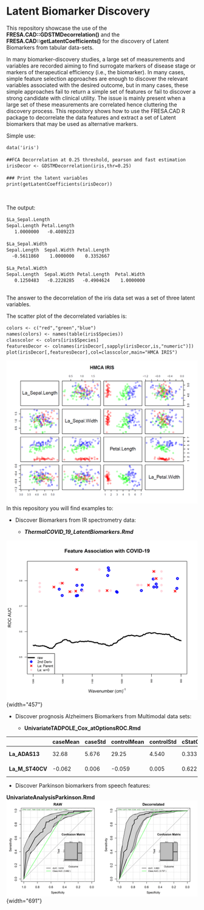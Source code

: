 # Latent Biomarker Discovery

This repository showcase the use of the **FRESA.CAD::GDSTMDecorrelation()** and the **FRESA.CAD::getLatentCoefficients()** for the discovery of Latent Biomarkers from tabular data-sets.

In many biomarker-discovery studies, a large set of measurements and variables are recorded aiming to find surrogate markers of disease stage or markers of therapeutical efficiency (i.e., the biomarker). In many cases, simple feature selection approaches are enough to discover the relevant variables associated with the desired outcome, but in many cases, these simple approaches fail to return a simple set of features or fail to discover a strong candidate with clinical utility. The issue is mainly present when a large set of these measurements are correlated hence cluttering the discovery process. This repository shows how to use the FRESA.CAD R package to decorrelate the data features and extract a set of Latent biomarkers that may be used as alternative markers.

Simple use:

```{r}
data('iris')

##FCA Decorrelation at 0.25 threshold, pearson and fast estimation 
irisDecor <- GDSTMDecorrelation(iris,thr=0.25)

### Print the latent variables
print(getLatentCoefficients(irisDecor))



```

The output:

```{=asciidoc}
$La_Sepal.Length
Sepal.Length Petal.Length 
   1.0000000   -0.4089223 

$La_Sepal.Width
Sepal.Length  Sepal.Width Petal.Length 
  -0.5611860    1.0000000    0.3352667 

$La_Petal.Width
Sepal.Length  Sepal.Width Petal.Length  Petal.Width 
   0.1250483   -0.2228285   -0.4904624    1.0000000 
   
```
The answer to the decorrelation of the iris data set was a set of three latent variables.

The scatter plot of the decorrelated variables is:

```{r}
colors <- c("red","green","blue")
names(colors) <- names(table(iris$Species))
classcolor <- colors[iris$Species]
featuresDecor <- colnames(irisDecor[,sapply(irisDecor,is,"numeric")])
plot(irisDecor[,featuresDecor],col=classcolor,main="HMCA IRIS")
```

![](images/paste-11C1BE0F.png)In this repository you will find examples to:

-   Discover Biomarkers from IR spectrometry data:

    -   ***ThermalCOVID_19_LatentBiomarkers.Rmd***

![Fig 2: Latent Biomakers of COVID-19. IR Raman Spectroscopy](images/paste-46C4E95F.png){width="457"}

-   Discover prognosis Alzheimers Biomarkers from Multimodal data sets:

    -   **UnivariateTADPOLE_Cox_atOptionsROC.Rmd**

|                  | caseMean | caseStd | controlMean | controlStd | cStatCorr | ZGLM   | DecorFormula                            |
|---------|---------|---------|---------|---------|---------|---------|---------|
| **La_ADAS13**    | 32.68    | 5.676   | 29.25       | 4.540      | 0.333     | 7.399  | \+ 1.000*ADAS13 + 0.405*RAVLT_immediate |
| **La_M\_ST40CV** | -0.062   | 0.006   | -0.059      | 0.005      | 0.622     | -5.272 | -0.280*WholeBrain + 1.000*M_ST40CV      |

-   Discover Parkinson biomarkers from speech features:

**UnivariateAnalysisParkinson.Rmd** ![Fig 3: Improving Diagnosis with Latent Biomarkers](images/paste-CF8DE326.png){width="691"}

